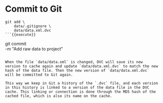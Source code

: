 # Commit to Git

```
git add \
    data/.gitignore \
    data/data.xml.dvc
```{{execute}}

```
git commit \
    -m "Add raw data to project"
```{{execute}}

When the file `data/data.xml` is changed, DVC will save its new
version to cache again and update `data/data.xml.dvc` to match the new
hash of the data file. Then the new version of `data/data.xml.dvc`
will be committed to Git again.

This way we keep in Git a history of the `.dvc` file, and each version
in this history is linked to a version of the data file in the DVC
cache. This linking or connection is done through the MD5 hash of the
cached file, which is also its name on the cache.
